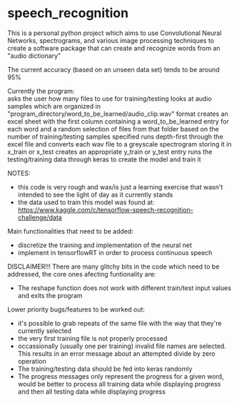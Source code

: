 # speech_recognition

This is a personal python project which aims to use Convolutional Neural Networks, spectrograms, and various image processing techniques to create a software package that can create and recognize words from an "audio dictionary"

The current accuracy (based on an unseen data set) tends to be around 95%

Currently the program: </br>
asks the user how many files to use for training/testing
looks at audio samples which are organized in "program_directory/word_to_be_learned/audio_clip.wav" format
creates an excel sheet with the first column containing a word_to_be_learned entry for each word and a random selection of files from that folder based on the number of training/testing samples specified
runs depth-first through the excel file and converts each wav file to a greyscale spectrogram storing it in x_train or x_test
creates an appropriate y_train or y_test entry
runs the testing/training data through keras to create the model and train it

NOTES: </br>
* this code is very rough and was/is just a learning exercise that wasn't intended to see the light of day as it currently stands
* the data used to train this model was found at: https://www.kaggle.com/c/tensorflow-speech-recognition-challenge/data

Main functionalities that need to be added: </br>
* discretize the training and implementation of the neural net
* implement in tensorflowRT in order to process continuous speech

DISCLAIMER!!! There are many glitchy bits in the code which need to be addressed, the core ones afecting funtionality are:</br>
* The reshape function does not work with different train/test input values and exits the program

Lower priority bugs/features to be worked out: </br>
* it's possible to grab repeats of the same file with the way that they're currently selected
* the very first training file is not properly processed
* occassionally (usually one per training) invalid file names are selected. This results in an error message about an attempted divide by zero operation
* The training/testing data should be fed into keras randomly
* The progress messages only represent the progress for a given word, would be better to process all training data while displaying progress and then all testing data while displaying progress
